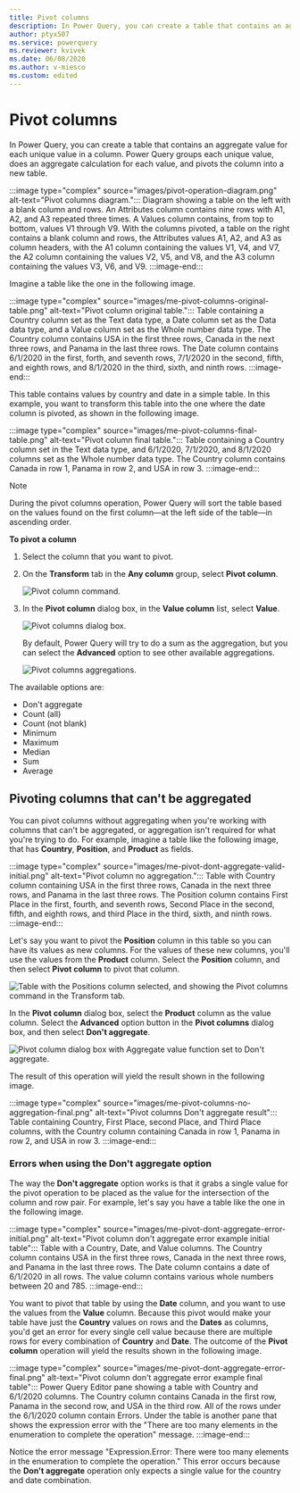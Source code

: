 ```yaml
---
title: Pivot columns
description: In Power Query, you can create a table that contains an aggregate value for each unique value in a column. Power Query groups each unique value, does an aggregate calculation for each value, and pivots the column into a new table.
author: ptyx507
ms.service: powerquery
ms.reviewer: kvivek
ms.date: 06/08/2020
ms.author: v-miesco
ms.custom: edited
---
```


# Pivot columns

In Power Query, you can create a table that contains an aggregate value for each unique value in a column. Power Query groups each unique value, does an aggregate calculation for each value, and pivots the column into a new table.

:::image type="complex" source="images/pivot-operation-diagram.png" alt-text="Pivot columns diagram.":::
   Diagram showing a table on the left with a blank column and rows. An Attributes column contains nine rows with A1, A2, and A3 repeated three times. A Values column contains, from top to bottom, values V1 through V9. With the columns pivoted, a table on the right contains a blank column and rows, the Attributes values A1, A2, and A3 as column headers, with the A1 column containing the values V1, V4, and V7, the A2 column containing the values V2, V5, and V8, and the A3 column containing the values V3, V6, and V9.
:::image-end:::

Imagine a table like the one in the following image.

:::image type="complex" source="images/me-pivot-columns-original-table.png" alt-text="Pivot column original table.":::
   Table containing a Country column set as the Text data type, a Date column set as the Data data type, and a Value column set as the Whole number data type. The Country column contains USA in the first three rows, Canada in the next three rows, and Panama in the last three rows. The Date column contains 6/1/2020 in the first, forth, and seventh rows, 7/1/2020 in the second, fifth, and eighth rows, and 8/1/2020 in the third, sixth, and ninth rows.
:::image-end:::

This table contains values by country and date in a simple table. In this example, you want to transform this table into the one where the date column is pivoted, as shown in the following image.

:::image type="complex" source="images/me-pivot-columns-final-table.png" alt-text="Pivot column final table.":::
   Table containing a Country column set in the Text data type, and 6/1/2020, 7/1/2020, and 8/1/2020 columns set as the Whole number data type. The Country column contains Canada in row 1, Panama in row 2, and USA in row 3. 
:::image-end:::

>[!NOTE]
> During the pivot columns operation, Power Query will sort the table based on the values found on the first column&mdash;at the left side of the table&mdash;in ascending order.

<!--markdownlint-disable MD036-->
**To pivot a column**
<!--markdownlint-enable MD036-->

1. Select the column that you want to pivot. 
2. On the **Transform** tab in the **Any column** group, select **Pivot column**.

   ![Pivot column command.](images/me-pivot-columns-icon.png "Pivot column command")

3. In the **Pivot column** dialog box, in the **Value column** list, select **Value**.

   ![Pivot columns dialog box.](images/me-pivot-columns-basic-menu.png "Pivot columns dialog box")

   By default, Power Query will try to do a sum as the aggregation, but you can select the **Advanced** option to see other available aggregations. 

   ![Pivot columns aggregations.](images/me-pivot-columns-aggregations.png "Pivot columns aggregations")

The available options are:

- Don't aggregate
- Count (all)
- Count (not blank)
- Minimum
- Maximum
- Median
- Sum
- Average

## Pivoting columns that can't be aggregated

You can pivot columns without aggregating when you're working with columns that can't be aggregated, or aggregation isn't required for what you're trying to do. For example, imagine a table like the following image, that has **Country**, **Position**, and **Product** as fields.

:::image type="complex" source="images/me-pivot-dont-aggregate-valid-initial.png" alt-text="Pivot column no aggregation.":::
   Table with Country column containing USA in the first three rows, Canada in the next three rows, and Panama in the last three rows. The Position column contains First Place in the first, fourth, and seventh rows, Second Place in the second, fifth, and eighth rows, and third Place in the third, sixth, and ninth rows.
:::image-end:::

Let's say you want to pivot the **Position** column in this table so you can have its values as new columns. For the values of these new columns, you'll use the values from the **Product** column. Select the **Position** column, and then select **Pivot column** to pivot that column.

![Table with the Positions column selected, and showing the Pivot columns command in the Transform tab.](images/me-pivot-columns-da-pivot-icon.png "Pivot columns command in the Transform tab")

In the **Pivot column** dialog box, select the **Product** column as the value column. Select the **Advanced** option button in the **Pivot columns** dialog box, and then select **Don't aggregate**.

![Pivot column dialog box with Aggregate value function set to Don't aggregate.](images/me-pivot-columns-no-aggregation.png "Pivot column dialog box with Aggregate value function set to Don't aggregate")

The result of this operation will yield the result shown in the following image.

:::image type="complex" source="images/me-pivot-columns-no-aggregation-final.png" alt-text="Pivot columns Don't aggregate result":::
   Table containing Country, First Place, second Place, and Third Place columns, with the Country column containing Canada in row 1, Panama in row 2, and USA in row 3. 
:::image-end:::

### Errors when using the Don't aggregate option

The way the **Don't aggregate** option works is that it grabs a single value for the pivot operation to be placed as the value for the intersection of the column and row pair. For example, let's say you have a table like the one in the following image.

:::image type="complex" source="images/me-pivot-dont-aggregate-error-initial.png" alt-text="Pivot column don't aggregate error example initial table":::
   Table with a Country, Date, and Value columns. The Country column contains USA in the first three rows, Canada in the next three rows, and Panama in the last three rows. The Date column contains a date of 6/1/2020 in all rows. The value column contains various whole numbers between 20 and 785.
:::image-end:::

You want to pivot that table by using the **Date** column, and you want to use the values from the **Value** column. Because this pivot would make your table have just the **Country** values on rows and the **Dates** as columns, you'd get an error for every single cell value because there are multiple rows for every combination of **Country** and **Date**. The outcome of the **Pivot column** operation will yield the results shown in the following image.

:::image type="complex" source="images/me-pivot-dont-aggregate-error-final.png" alt-text="Pivot column don't aggregate error example final table":::
   Power Query Editor pane showing a table with Country and 6/1/2020 columns. The Country column contains Canada in the first row, Panama in the second row, and USA in the third row. All of the rows under the 6/1/2020 column contain Errors. Under the table is another pane that shows the expression error with the "There are too many elements in the enumeration to complete the operation" message.
:::image-end:::

Notice the error message "Expression.Error: There were too many elements in the enumeration to complete the operation." This error occurs because the **Don't aggregate** operation only expects a single value for the country and date combination.
